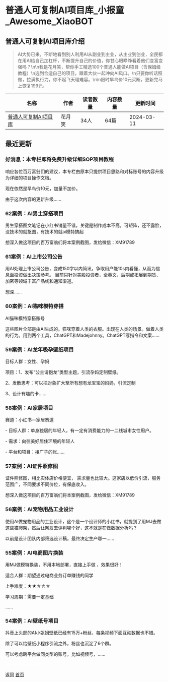 # 普通人可复制AI项目库_小报童_Awesome_XiaoBOT

## 普通人可复制AI项目库介绍
> AI大势已来，不断地看到别人利用AI从副业到主业，从主业到创业，全民都在用AI给自己加杠杆，不断提升自己的价值，你甘心眼睁睁看着他们变富变强吗？\n\n我是花月笑，帮你手工精选100个普通人能做AI项目（含保姆级教程）\n选到合适自己的项目，跟着大伙一起冲向AI风口。\n只要你听话照做，拉满执行力，你不起飞天理难容。\n\n限时早鸟价10元买断，更新完马上恢复199元。  
  


|名称|作者|读者数量|内容数量|更新时间|
|---|---|---|---|---|
|[普通人可复制AI项目库](https://xiaobot.net/p/DAYU1?refer=0b133df9-27dc-423b-8101-639049001c13)|花月笑|34人|64篇|2024-03-11|

## 最近更新
### 好消息：本专栏即将免费升级详细SOP项目教程

响应各位百万富翁们的建议，本专栏由原本只提供项目思路和对标账号的内容升级为详细的项目操作文档。

现在依然是早鸟价10元，加量不加价。

由于这次内容的更新升级......

### 62案例：AI男士穿搭项目

男生穿搭图文笔记在小红书销量不错，关键是制作成本不高，可矩阵，还不露脸，没技术的就抠图，有技术的就ai模特搞起

想深入做这项目的百万富翁们将本案例截图，发给微信：XM91789

### 61案例：AI上市公司公告

用AI处理上市公司公告，变成150字以内简讯，争取用户能10s内看懂，从而为信息面投资做出决策参考。
目前只针对美股投资者，全英文，后期或拓展到期货、加密等领域丰富产品线和通知渠道。

想深......

### 60案例：AI猫咪模特穿搭

AI猫咪模特穿搭账号

这些图片全部是由AI生成的。猫咪穿着人类的衣服。出现在人类的场景。做着人类的行为。用到两个工具，ChatGPT和Madejohnny。ChatGPT写指令和文案......

### 59案例：AI龙年吸孕壁纸项目

目标人群：女性、孕妈

项目：1、发布“公主请抱龙”类型主题，引流孕妈定制壁纸。

2、发散思考：可以把对象扩大至所有想有龙宝宝的妈妈，引流定制

3、设计有趣的卡......

### 58案例：AI家居项目

赛道：小红书—家居赛道

\- 目标人群：单身独居的年轻人，有一定有消费能力的一二线城市女性用户。

\- 需求：向往美好居住环境的年轻人

\- 平台和项目：接广子的账......

### 57案例：AI证件照修图

证件照修图，相比实体店价格便宜， 需求量也比较大。这家店以低价引流，服务范围广，不同要求不同价位，有保底收入。

想深入做这项目的百万富翁们将本案例截图，发给微信：XM91789

### 56案例：AI宠物用品工业设计

使用AI做宠物用品的工业设计，这个是一个设计师的小红书，就提到了用MJ去做这些猫爬架，然后让网友去评判哪个好，这不就是在做数据分析吗？

以前是设计团队内部筛选设计稿，最终决定生产哪一......

### 55案例：AI电商图片换装

用MJ做模特换装，不用本地部署，直接上手做 ，效果很好！

适合人群：期望通过电商业务订单赚钱的同学

上手难度：★★☆☆☆

学习周期：需要一定基础

......

### 54案例：AI壁纸号项目

抖音上头部的AI小姐姐壁纸已经有15万+粉丝，每条视频下面互动数据也不错。

除了可以给壁纸小程序引流之外，粉丝也沉淀了6个群。

可以考虑跨平台做同类型的账号，比如视频号，......


<a href="https://github.com/Reno9527/awesome-xiaobot" style="color: white; text-decoration: none;">awesome-xiaobot</a>

返回 [首页](../README.md)
